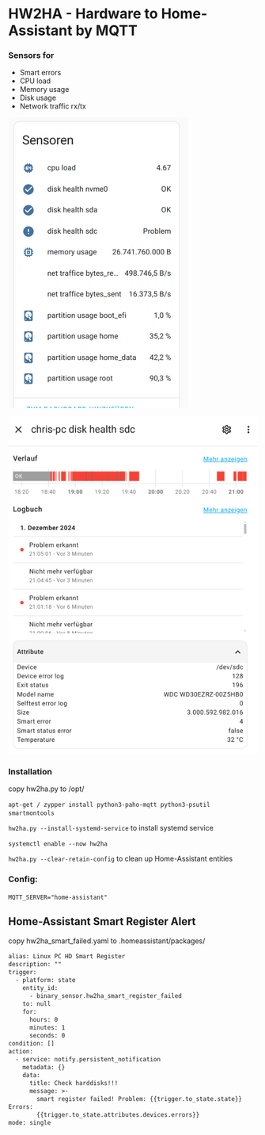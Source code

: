 # HW2HA - Hardware to Home-Assistant by MQTT

### Sensors for
* Smart errors
* CPU load
* Memory usage
* Disk usage
* Network traffic rx/tx

![Home-Assistant disk sensor](doc/home_assistant_sensors.png)

![Home-Assistant disk sensor](doc/home_assistant_harddisk.png)


### Installation

copy hw2ha.py to /opt/

`apt-get / zypper install python3-paho-mqtt python3-psutil smartmontools`

`hw2ha.py --install-systemd-service` to install systemd service

`systemctl enable --now hw2ha`

`hw2ha.py --clear-retain-config` to clean up Home-Assistant entities


### Config:

`MQTT_SERVER="home-assistant"`

## Home-Assistant Smart Register Alert

copy hw2ha_smart_failed.yaml to .homeassistant/packages/

```
alias: Linux PC HD Smart Register
description: ""
trigger:
  - platform: state
    entity_id:
      - binary_sensor.hw2ha_smart_register_failed
    to: null
    for:
      hours: 0
      minutes: 1
      seconds: 0
condition: []
action:
  - service: notify.persistent_notification
    metadata: {}
    data:
      title: Check harddisks!!!
      message: >-
        smart register failed! Problem: {{trigger.to_state.state}} Errors:
        {{trigger.to_state.attributes.devices.errors}}
mode: single

```
